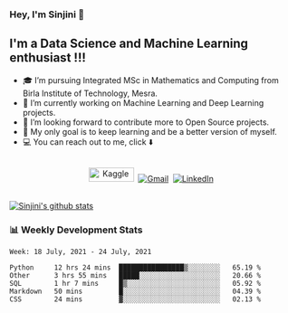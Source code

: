 ###  Hey, I'm Sinjini 🙋


## I'm a Data Science and Machine Learning enthusiast !!!

- 🎓 I’m pursuing Integrated MSc in Mathematics and Computing from Birla Institute of Technology, Mesra.
- 🔭 I’m currently working on Machine Learning and Deep Learning projects.
- 👀 I’m looking forward to contribute more to Open Source projects.
- 🥅 My only goal is to keep learning and be a better version of myself.
- 💻 You can reach out to me, click ⬇️ 
<p align="center">
<br>
<a href="https://www.kaggle.com/sinjinir1999"><img src="https://www.kaggle.com/static/images/site-logo.png" alt="Kaggle" width = "80px" height = "25px"/></a>&nbsp;
<a href="mailto:sinjiniroy1999@gmail.com"><img src="https://img.shields.io/badge/gmail-%23D14836.svg?&style=for-the-badge&logo=gmail&logoColor=white" alt="Gmail"/></a>&nbsp;
<a href="https://www.linkedin.com/in/sinjini-roy-5870bb158/"><img src="https://img.shields.io/badge/linkedin-%230077B5.svg?&style=for-the-badge&logo=linkedin&logoColor=white" alt="LinkedIn" /></a>&nbsp;
</p>
<br>

<a href="https://github.com/sinjinir1999/github-readme-stats">
  <img align="center" src="https://github-readme-stats.vercel.app/api?username=sinjinir1999&count_private=true&hide=prs,issues,contribs,stars&show_icons=true&theme=dark" alt="Sinjini's github stats" />
</a>



### 📊 Weekly Development Stats
<!--START_SECTION:waka-->
```text
Week: 18 July, 2021 - 24 July, 2021

Python     12 hrs 24 mins  ████████████████▒░░░░░░░░   65.19 % 
Other      3 hrs 55 mins   █████░░░░░░░░░░░░░░░░░░░░   20.66 % 
SQL        1 hr 7 mins     █▒░░░░░░░░░░░░░░░░░░░░░░░   05.92 % 
Markdown   50 mins         █░░░░░░░░░░░░░░░░░░░░░░░░   04.39 % 
CSS        24 mins         ▓░░░░░░░░░░░░░░░░░░░░░░░░   02.13 % 
```
<!--END_SECTION:waka-->

